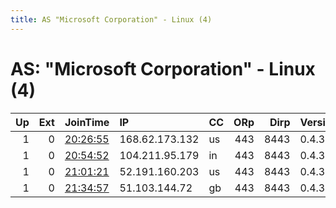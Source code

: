 ```yaml
---
title: AS "Microsoft Corporation" - Linux (4)
---
```


# AS: "Microsoft Corporation" - Linux (4)

|   Up |   Ext | JoinTime                                                                                            | IP             | CC   |   ORp |   Dirp | Version   | Contact   | Nickname   |   eFamMembers |
|-----:|------:|:----------------------------------------------------------------------------------------------------|:---------------|:-----|------:|-------:|:----------|:----------|:-----------|--------------:|
|    1 |     0 | [20:26:55](https://metrics.torproject.org/rs.html#details/C646F3F0880F56F967719F013EF97E833B696EF5) | 168.62.173.132 | us   |   443 |   8443 | 0.4.3.5   | None      | Unnamed    |             1 |
|    1 |     0 | [20:54:52](https://metrics.torproject.org/rs.html#details/C272E4D1E9A823C724B23430123ECCBC1B0ADF2B) | 104.211.95.179 | in   |   443 |   8443 | 0.4.3.5   | None      | Unnamed    |             1 |
|    1 |     0 | [21:01:21](https://metrics.torproject.org/rs.html#details/52BDA1A380E785C86B6ACF92CBE0D482DE48B562) | 52.191.160.203 | us   |   443 |   8443 | 0.4.3.5   | None      | Unnamed    |             1 |
|    1 |     0 | [21:34:57](https://metrics.torproject.org/rs.html#details/B15916D21BD91CFF8D26BDB359BDA92CC0C30B1E) | 51.103.144.72  | gb   |   443 |   8443 | 0.4.3.5   | None      | Unnamed    |             1 |
